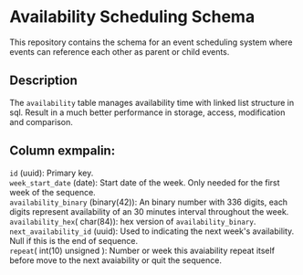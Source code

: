 # Availability Scheduling Schema

This repository contains the schema for an event scheduling system where events can reference each other as parent or child events.

## Description

The `availability` table manages availability time with linked list structure in sql. Result in a much better performance in storage, access, modification and comparison.


## Column exmpalin:
  `id` (uuid): Primary key. \
  `week_start_date` (date): Start date of the week. Only needed for the first week of the sequence. \
  `availability_binary` (binary(42)): An binary number with 336 digits, each digits represent availability of an 30 minutes interval throughout the week. \
  `availability_hex`( char(84)): hex version of `availability_binary`. \
  `next_availability_id` (uuid): Used to indicating the next week's availability. Null if this is the end of sequence. \
  `repeat`( int(10) unsigned ): Number or week this avaiability repeat itself before move to the next avaiability or quit the sequence.